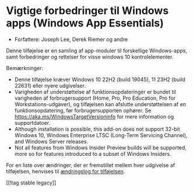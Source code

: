 # Vigtige forbedringer til Windows apps (Windows App Essentials) #

* Forfattere: Joseph Lee, Derek Riemer og andre

Denne tilføjelse er en samling af app-moduler til forskellige Windows-apps,
samt forbedringer og rettelser for visse windows 10 kontrolelementer.

Bemærkninger:

* Denne tilføjelse kræver Windows 10 22H2 (build 19045), 11 23H2 (build
  22631) eller nyere udgivelser.
* Varigheden af understøttelse af funktionsopdateringer er bundet til
  varigheden af forbrugersupport (Home, Pro, Pro Education, Pro for
  Workstations-udgaver), og tilføjelsen kan afslutte understøttelsen af en
  funktionsopdatering, før forbrugersupporten ophører. Se
  <https://aka.ms/WindowsTargetVersioninfo> for mere information og
  supportdatoer.
* Although installation is possible, this add-on does not support 32-bit
  Windows 10, Windows Enterprise LTSC (Long-Term Servicing Channel), and
  Windows Server releases.
* Not all features from Windows Insider Preview builds will be supported,
  more so for features introduced to a subset of Windows Insiders.

For en liste over ændringer, der er fremstillet mellem hver udgivelse af
tilføjelsen, henvises til [ændringslog for tilføjelsen][1].

[[!tag stable legacy]]

[1]: https://github.com/josephsl/wintenapps/blob/main/changes.md
